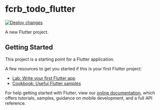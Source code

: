 # fcrb_todo_flutter

[![Deploy changes](https://github.com/FcrbPeter/fcrb_todo_flutter/actions/workflows/main.yml/badge.svg)](https://github.com/FcrbPeter/fcrb_todo_flutter/actions/workflows/main.yml)

A new Flutter project.

## Getting Started

This project is a starting point for a Flutter application.

A few resources to get you started if this is your first Flutter project:

- [Lab: Write your first Flutter app](https://flutter.dev/docs/get-started/codelab)
- [Cookbook: Useful Flutter samples](https://flutter.dev/docs/cookbook)

For help getting started with Flutter, view our
[online documentation](https://flutter.dev/docs), which offers tutorials,
samples, guidance on mobile development, and a full API reference.
